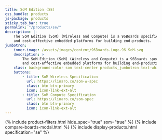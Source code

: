 ```yaml
---
title: SoM Edition (SE)
css_bundle: products
js-package: products
sticky_tab_bar: true
permalink: "/products/se/"
description: |-
    The SoM Edition (SoM) (Wireless and Compute) is a 96Boards specification which encourages the development of reliable
    and cost-effective embedded platforms for building end-products.
jumbotron:
    inner-image: /assets/images/content/96Boards-Logo-96 SoM.svg
    description: >
        The SoM Edition (SoM) (Wireless and Compute) is a 96Boards specification which encourages the development of reliable
        and cost-effective embedded platforms for building end-products.
    class: background-color som text-center products_jumbotron text-white
    buttons:
        - title: SoM Wireless Specification
          url: https://linaro.co/som-w-spec
          class: btn btn-primary
          icon: icon-link-ext-alt
        - title: SoM Compute Specification
          url: https://linaro.co/som-spec
          class: btn btn-primary
          icon: icon-link-ext-alt
---
```

{% include product-filters.html hide_spec="true" som="true" %}
{% include compare-boards-modal.html %}
{% include display-products.html specification="se" %}
